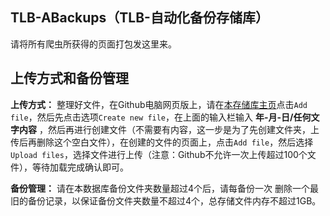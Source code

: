 ## TLB-ABackups（TLB-自动化备份存储库）
请将所有爬虫所获得的页面打包发这里来。

## 上传方式和备份管理
**上传方式：** 整理好文件，在Github电脑网页版上，请在[本存储库主页](https://github.com/TimeLine-Bookstore/TLB-ABackups)点击`Add file`，然后先点击选项`Create new file`，在上面的输入栏输入 **年-月-日/任何文字内容** ，然后再进行创建文件（不需要有内容，这一步是为了先创建文件夹，上传后再删除这个空白文件），在创建的文件的页面上，点击`Add file`，然后选择`Upload files`，选择文件进行上传（注意：Github不允许一次上传超过100个文件），等待加载完成确认即可。

**备份管理：** 请在本数据库备份文件夹数量超过4个后，请每备份一次 删除一个最旧的备份记录，以保证备份文件夹数量不超过4个，总存储文件内存不超过1GB。
